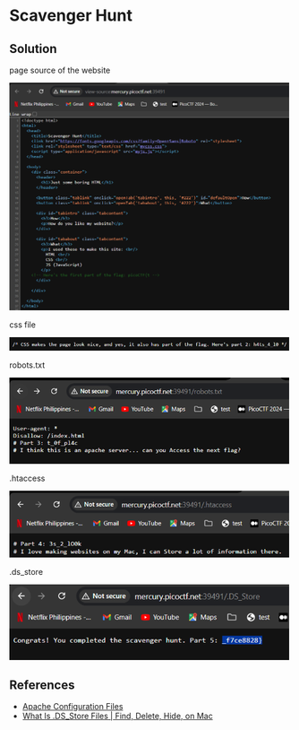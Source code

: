 # Scavenger Hunt

## Solution

page source of the website

<img src="part1.png" width="500" />

css file

<img src="part2.png" width="500" />

robots.txt

<img src="part3.png" width="500" />

.htaccess

<img src="part4.png" width="500" />

.ds_store

<img src="part5.png" width="500" />

## References

- [Apache Configuration Files](https://httpd.apache.org/docs/2.4/configuring.html)
- [What Is .DS_Store Files | Find, Delete, Hide, on Mac](https://www.easeus.com/knowledge-center/ds-store-files-mac.html)